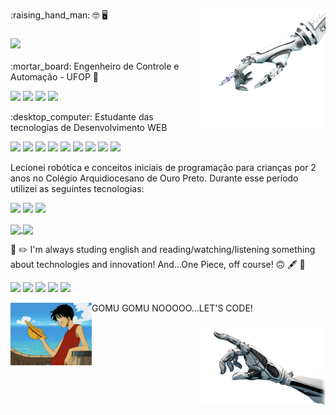 
<p><img align="right" src="https://github.com/Dionizioji/dionizioji/blob/main/UPHAND.png?raw=true" width=200px/></p>
<p>:raising_hand_man: 🤓 🖥️ </p>
<h3 align="left"><img src='https://img.shields.io/badge/Hi! Im Dionízio Inácio!-9957CD?style=for-the-badge&logo=None&logoColor=white)' width=300px/></h3>
<p>:mortar_board: Engenheiro de Controle e Automação - UFOP 🤖<p/>

<p><img src="https://img.shields.io/badge/LABVIEW-FFCBDB?style=for-the-badge&logo=LABVIEW&logoColor=white" width=100px/>
<img src="https://img.shields.io/badge/MATLAB-FF0000?style=for-the-badge&logo=MatLAB&logoColor=white" width=70px/>
<img src="https://img.shields.io/badge/Python-FFD43B?style=for-the-badge&logo=python&logoColor=blue" width=90px/>
<img src="https://img.shields.io/badge/C%2B%2B-00599C?style=for-the-badge&logo=c%2B%2B&logoColor=white" width=65px/><p/>

<p>:desktop_computer: Estudante das tecnologias de Desenvolvimento WEB<p/> 

<p><img src="https://img.shields.io/badge/CSS3-1572B6?style=for-the-badge&logo=css3&logoColor=white" width=70px/>
<img src="https://img.shields.io/badge/JavaScript-323330?style=for-the-badge&logo=javascript&logoColor=F7DF1E" width=120px/>
<img src="https://img.shields.io/badge/HTML5-E34F26?style=for-the-badge&logo=html5&logoColor=white" width=80px/>
<img src="https://img.shields.io/badge/TypeScript-007ACC?style=for-the-badge&logo=typescript&logoColor=white" width=120px/>
<img src="https://img.shields.io/badge/React-20232A?style=for-the-badge&logo=react&logoColor=61DAFB" width=80px/>
<img src="https://img.shields.io/badge/GitHub-100000?style=for-the-badge&logo=github&logoColor=white" width=80px/>
<img src="https://img.shields.io/badge/Node.js-339933?style=for-the-badge&logo=nodedotjs&logoColor=white" width=90px/>
<img src="https://img.shields.io/badge/Sass-CC6699?style=for-the-badge&logo=sass&logoColor=white" width=70px/>
<img src="https://img.shields.io/badge/MySQL-005C84?style=for-the-badge&logo=mysql&logoColor=white" width=80px/></p>

<p>Lecionei robótica e conceitos iniciais de programação para crianças por 2 anos no Colégio Arquidiocesano de Ouro Preto. Durante esse período utilizei as seguintes tecnologias:</P>
<p><img src="https://img.shields.io/badge/Scratch-4D97FF?style=for-the-badge&logo=Scratch&logoColor=white" width=100px/>
<img src="https://img.shields.io/badge/Arduino-00979D?style=for-the-badge&logo=Arduino&logoColor=white" width=100px/>
<img src="https://img.shields.io/badge/LEGO_MINDSTORMS EV3-A8CCE8?style=for-the-badge&logo=Lego&logoColor=white" width=170px/></p>

<p><a href="https://github.com/anuraghazra/github-readme-stats">
  <img style= "height: 200px; weight: 270px" align="center" src="https://github-readme-stats.vercel.app/api?username=dionizioji&show_icons=true&theme=dracula" />
</a>
<a href="https://github.com/anuraghazra/convoychat">
  <img style= "height: 200px; weight: 270px" align="center" src="https://github-readme-stats.vercel.app/api/top-langs/?username=dionizioji&hide=PowerShell&layout=compact&theme=dracula" />
</a></p>

<p>📝 ✏️ I'm always studing english and reading/watching/listening something about technologies and innovation! And...One Piece, off course! 🙃 🖋️ 📝</p>
<p><img src="https://img.shields.io/badge/Udemy-EC5252?style=for-the-badge&logo=Udemy&logoColor=white" width=80px>
<img src="https://img.shields.io/badge/Duolingo-58CC02?style=for-the-badge&logo=Duolingo&logoColor=white" width=100px>
<img src="https://img.shields.io/badge/Notion-000000?style=for-the-badge&logo=notion&logoColor=white" width=100px>
<img src="https://img.shields.io/badge/Overleaf-47A141?style=for-the-badge&logo=Overleaf&logoColor=white" width=100px>  
<img src="https://img.shields.io/badge/Discord-5865F2?style=for-the-badge&logo=discord&logoColor=white" width=100px>
</p> 

<p align="left">GOMU GOMU NOOOOO...LET'S CODE!
<img style = "height: 100px; width: 130px" align="left" src="https://github.com/Dionizioji/dionizioji/blob/main/LUFFY.webp?raw=true" width=200px/>
</p>


<p><img align="right" src="https://github.com/Dionizioji/dionizioji/blob/main/DOWNHAND.png?raw=true" width=200px/></p>
